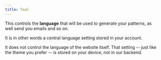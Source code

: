 ```yaml
---
title: Taal
---
```


This controls the **language** that will be used to generate your patterns, as well send you emails and so on.

It is in other words a central language setting stored in your account.

It does not control the language of the website itself. That setting -- just like the theme you prefer -- is stored on your device, not in our backend.
